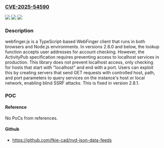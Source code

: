 ### [CVE-2025-54590](https://cve.mitre.org/cgi-bin/cvename.cgi?name=CVE-2025-54590)
![](https://img.shields.io/static/v1?label=Product&message=webfinger.js&color=blue)
![](https://img.shields.io/static/v1?label=Version&message=%3C%202.8.1%20&color=brightgreen)
![](https://img.shields.io/static/v1?label=Vulnerability&message=CWE-918%3A%20Server-Side%20Request%20Forgery%20(SSRF)&color=brightgreen)

### Description

webfinger.js is a TypeScript-based WebFinger client that runs in both browsers and Node.js environments. In versions 2.8.0 and below, the lookup function accepts user addresses for account checking. However, the ActivityPub specification requires preventing access to localhost services in production. This library does not prevent localhost access, only checking for hosts that start with "localhost" and end with a port. Users can exploit this by creating servers that send GET requests with controlled host, path, and port parameters to query services on the instance's host or local network, enabling blind SSRF attacks. This is fixed in version 2.8.1.

### POC

#### Reference
No PoCs from references.

#### Github
- https://github.com/fkie-cad/nvd-json-data-feeds


